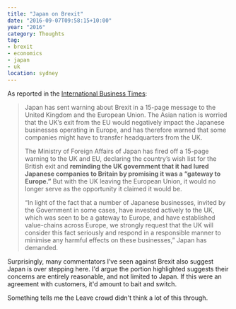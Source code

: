 ```yaml
---
title: "Japan on Brexit"
date: "2016-09-07T09:58:15+10:00"
year: "2016"
category: Thoughts
tag:
- brexit
- economics
- japan
- uk
location: sydney
---
```

As reported in the [International Business Times]:

> Japan has sent warning about Brexit in a 15-page message to the United Kingdom and the European Union. The Asian nation is worried that the UK’s exit from the EU would negatively impact the Japanese businesses operating in Europe, and has therefore warned that some companies might have to transfer headquarters from the UK.
> 
> The Ministry of Foreign Affairs of Japan has fired off a 15-page warning to the UK and EU, declaring the country’s wish list for the British exit and **reminding the UK government that it had lured Japanese companies to Britain by promising it was a “gateway to Europe.”** But with the UK leaving the European Union, it would no longer serve as the opportunity it claimed it would be.
> 
> “In light of the fact that a number of Japanese businesses, invited by the Government in some cases, have invested actively to the UK, which was seen to be a gateway to Europe, and have established value-chains across Europe, we strongly request that the UK will consider this fact seriously and respond in a responsible manner to minimise any harmful effects on these businesses,” Japan has demanded.

Surprisingly, many commentators I’ve seen against Brexit also suggest Japan is over stepping here. I'd argue the portion highlighted suggests their concerns are entirely reasonable, and not limited to Japan. If this were an agreement with customers, it'd amount to bait and switch.

Something tells me the Leave crowd didn't think a lot of this through.

[International Business Times]: http://www.ibtimes.com.au/japan-issues-demands-uk-eu-over-brexit-1527731

